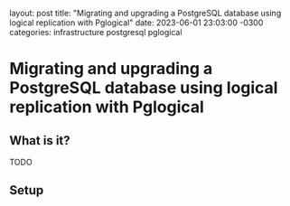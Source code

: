 layout: post
title: "Migrating and upgrading a PostgreSQL database using logical replication with Pglogical"
date: 2023-06-01 23:03:00 -0300
categories: infrastructure postgresql pglogical


# Migrating and upgrading a PostgreSQL database using logical replication with Pglogical

## What is it?

TODO

## Setup
